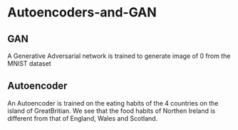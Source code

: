 # Autoencoders-and-GAN

## GAN
A Generative Adversarial network is trained to generate image of 0 from the MNIST dataset 

## Autoencoder
An Autoencoder is trained on the eating habits of the 4 countries on the island of GreatBritian. 
We see that the food habits of Northen Ireland is different from that of England, Wales and Scotland.
